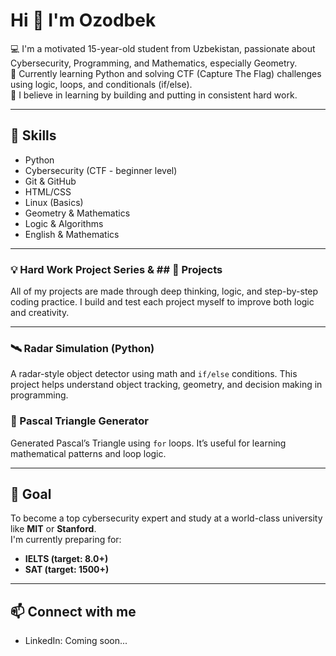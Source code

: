 # Hi 👋 I'm Ozodbek

💻 I'm a motivated 15-year-old student from Uzbekistan, passionate about Cybersecurity, Programming, and Mathematics, especially Geometry.  
🌱 Currently learning Python and solving CTF (Capture The Flag) challenges using logic, loops, and conditionals (if/else).  
🧠 I believe in learning by building and putting in consistent hard work.

---

## 🧠 Skills

- Python
- Cybersecurity (CTF - beginner level)
- Git & GitHub
- HTML/CSS
- Linux (Basics)
- Geometry & Mathematics
- Logic & Algorithms
- English & Mathematics 

---

### 💡 Hard Work Project Series & ## 🚀 Projects
All of my projects are made through deep thinking, logic, and step-by-step coding practice. I build and test each project myself to improve both logic and creativity.

---

### 🛰 Radar Simulation (Python)
A radar-style object detector using math and `if/else` conditions. This project helps understand object tracking, geometry, and decision making in programming.

### 🔺 Pascal Triangle Generator
Generated Pascal’s Triangle using `for` loops. It’s useful for learning mathematical patterns and loop logic.

---

## 🎯 Goal

To become a top cybersecurity expert and study at a world-class university like **MIT** or **Stanford**.  
I'm currently preparing for:
- **IELTS (target: 8.0+)**
- **SAT (target: 1500+)**

---

## 📫 Connect with me

- LinkedIn: Coming soon...
